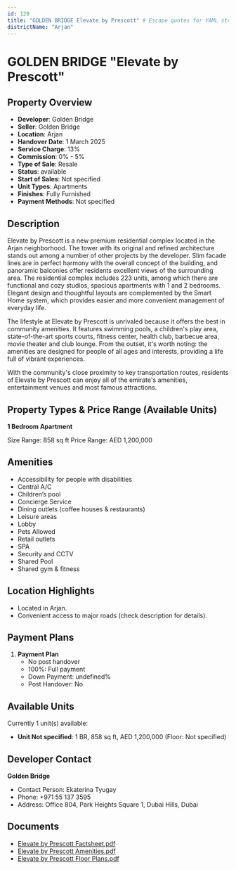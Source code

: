 ```yaml
---
id: 120
title: "GOLDEN BRIDGE Elevate by Prescott" # Escape quotes for YAML string
districtName: "Arjan"
---
```


# GOLDEN BRIDGE "Elevate by Prescott"

## Property Overview
- **Developer**: Golden Bridge
- **Seller**: Golden Bridge
- **Location**: Arjan
- **Handover Date**: 1 March 2025
- **Service Charge**: 13%
- **Commission**: 0% - 5%
- **Type of Sale**: Resale
- **Status**: available
- **Start of Sales**: Not specified
- **Unit Types**: Apartments
- **Finishes**: Fully Furnished
- **Payment Methods**: Not specified

## Description
Elevate by Prescott is a new premium residential complex located in the Arjan neighborhood. The tower with its original and refined architecture stands out among a number of other projects by the developer. Slim facade lines are in perfect harmony with the overall concept of the building, and panoramic balconies offer residents excellent views of the surrounding area.  The residential complex includes 223 units, among which there are functional and cozy studios, spacious apartments with 1 and 2 bedrooms. Elegant design and thoughtful layouts are complemented by the Smart Home system, which provides easier and more convenient management of everyday life.

The lifestyle at Elevate by Prescott is unrivaled because it offers the best in community amenities. It features swimming pools, a children's play area, state-of-the-art sports courts, fitness center, health club, barbecue area, movie theater and club lounge. From the outset, it's worth noting: the amenities are designed for people of all ages and interests, providing a life full of vibrant experiences.

With the community's close proximity to key transportation routes, residents of Elevate by Prescott can enjoy all of the emirate's amenities, entertainment venues and most famous attractions.

## Property Types & Price Range (Available Units)
**1 Bedroom Apartment**

Size Range: 858 sq ft
Price Range: AED 1,200,000

## Amenities
- Accessibility for people with disabilities
- Central A/C
- Children’s pool
- Concierge Service
- Dining outlets  (coffee houses & restaurants)
- Leisure areas
- Lobby
- Pets Allowed
- Retail outlets
- SPA
- Security and CCTV
- Shared Pool
- Shared gym & fitness

## Location Highlights
- Located in Arjan.
- Convenient access to major roads (check description for details).

## Payment Plans
1. **Payment Plan**
   - No post handover
   - 100%: Full payment
   - Down Payment: undefined%
   - Post Handover: No

## Available Units
Currently 1 unit(s) available:
- **Unit Not specified**: 1 BR, 858 sq ft, AED 1,200,000 (Floor: Not specified)

## Developer Contact
**Golden Bridge**
- Contact Person: Ekaterina Tyugay
- Phone: +971 55 137 3595
- Address: Office 804, Park Heights Square 1, Dubai Hills, Dubai

## Documents
- [Elevate by Prescott Factsheet.pdf](https://cdn.geniemap.net/2023/06/22/5ytYCchO3mIs3evSeUGL3a7OETjGc7WnpSWtna9f.pdf)
- [Elevate by Prescott Amenities.pdf](https://cdn.geniemap.net/2023/06/22/BRoytgI1iQrrEG326CUagVHMsTYn5w9dY8O61k7q.pdf)
- [Elevate by Prescott Floor Plans.pdf](https://cdn.geniemap.net/2023/06/22/iCApH3YsJrpAOEKgvJE7grVtbzdhvV36wzrXK6P9.pdf)
